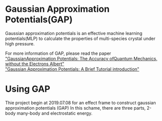 # Gaussian Approximation Potentials(GAP)
Gaussian approximation potentials is an effective machine learning potentials(MLP) to calculate the properties of multi-species crystal under high pressure.

For more information of GAP, please read the paper  
["GaussianApproximation Potentials: The Accuracy ofQuantum Mechanics, without the Electrons Albert"](https://journals.aps.org/prl/abstract/10.1103/PhysRevLett.104.136403)  
["Gaussian Approximation Potentials: A Brief Tutorial introduction"](https://onlinelibrary.wiley.com/doi/full/10.1002/qua.24927)  

Using GAP
=========

Thie project begin at 2019.07.08 for an effect frame to construct gaussian approximation potentials (GAP)
In this schame, there are three parts, 2-body many-body and electrostatic energy.
